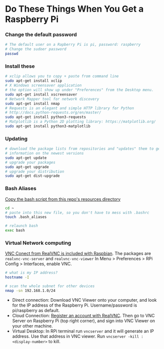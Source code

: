 # Do These Things When You Get a Raspberry Pi

### Change the default password
```bash
# The default user on a Rapberry Pi is pi, password: raspberry
# Change the sudoer password
passwd
```

### Install these

```bash
# xclip allows you to copy + paste from command line
sudo apt-get install xclip 
# X Windows screensaver application
# the option will show up under "Preferences" from the Desktop menu.
sudo apt-get install xscreensaver
# Network Mapper tool for network discovery
sudo apt-get install nmap
# Requests is an elegant and simple HTTP library for Python
# http://docs.python-requests.org/en/master/
sudo apt-get install python3-requests
# Matplotlib is a Python 2D plotting library: https://matplotlib.org/
sudo apt-get install python3-matplotlib
```

### Updating

```bash
# download the package lists from repositories and "updates" them to get
# information on the newest versions
sudo apt-get update
# upgrade your packages
sudo apt-get upgrade
# upgrade your distribution
sudo apt-get dist-upgrade
```

### Bash Aliases

[Copy the bash script from this repo's resources directory](https://github.com/herereadthis/lutra/blob/master/resources/.bash_aliases)

```bash
cd ~
# paste into this new file, so you don't have to mess with .bashrc
touch .bash_aliases

# relaunch bash
exec bash
```


### Virtual Network computing

[VNC Conect from RealVNC is included with Raspbian](https://www.raspberrypi.org/documentation/remote-access/vnc/README.md). The packages are `realvnc-vnc-server` and `realvnc-vnc-viewer` In Menu > Preferences > RPi Config > Interfaces, enable VNC.

```bash
# what is my IP address?
hostname -I

# scan the whole subnet for other devices
nmap -sn 192.168.1.0/24
```

* Direct connection: Download VNC Viewer onto your computer, and look for the IP address of the Raspberry Pi. Username/password is pi/raspberry as default.
* Cloud Connection: [Register an account with RealVNC](https://www.realvnc.com/raspberrypi/#sign-up). Then go to VNC Server on Raspberry Pi (top right corner), and sign into VNC Viewer on your other machine.
* Virtual Desktop: In RPi terminal run ```vncserver``` and it will generate an IP address. Use that address in VNC viewer. Run ```vncserver -kill :<display-number>``` to kill.

